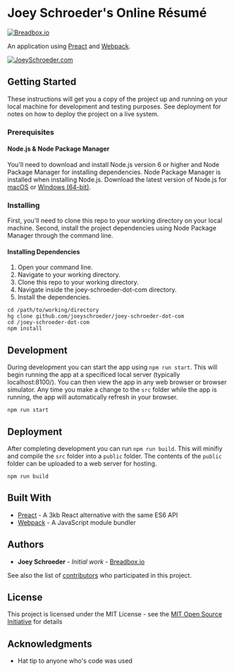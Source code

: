# Joey Schroeder's Online Résumé
[![Breadbox.io](http://i.imgur.com/vAw3l8H.png)](http://breadbox.io)

An application using [Preact](https://github.com/developit/preact) and [Webpack](https://github.com/webpack/webpack).

[![JoeySchroeder.com](https://i.imgur.com/P4De99k.gif)](http://joeyschroeder.com)

## Getting Started

These instructions will get you a copy of the project up and running on your local machine for development and testing purposes. See deployment for notes on how to deploy the project on a live system.

### Prerequisites

#### Node.js & Node Package Manager
You'll need to download and install Node.js version 6 or higher and Node Package Manager for installing dependencies.  Node Package Manager is installed when installing Node.js.  Download the latest version of Node.js for [macOS](https://nodejs.org/dist/v6.11.0/node-v6.11.0.pkg) or [Windows (64-bit)](https://nodejs.org/dist/v6.11.0/node-v6.11.0-x86.msi).

### Installing

First, you'll need to clone this repo to your working directory on your local machine.  Second, install the project dependencies using Node Package Manager through the command line.

#### Installing Dependencies

1. Open your command line.
2. Navigate to your working directory.
3. Clone this repo to your working directory.
4. Navigate inside the joey-schroeder-dot-com directory.
5. Install the dependencies.

```
cd /path/to/working/directory
hg clone github.com/joeyschroeder/joey-schroeder-dot-com
cd /joey-schroeder-dot-com
npm install
```

## Development

During development you can start the app using `npm run start`.  This will begin running the app at a specificed local server (typically localhost:8100/).  You can then view the app in any web browser or browser simulator.  Any time you make a change to the `src` folder while the app is running, the app will automatically refresh in your browser.

```
npm run start
```

## Deployment

After completing development you can run `npm run build`.  This will minifiy and compile the `src` folder into a `public` folder.  The contents of the `public` folder can be uploaded to a web server for hosting.

```
npm run build
```

## Built With

* [Preact](https://github.com/developit/preact) - A 3kb React alternative with the same ES6 API
* [Webpack](https://github.com/webpack/webpack) - A JavaScript module bundler

## Authors

* **Joey Schroeder** - *Initial work* - [Breadbox.io](https://github.com/BreadBoxIO)

See also the list of [contributors](https://github.com/your/project/contributors) who participated in this project.

## License

This project is licensed under the MIT License - see the [MIT Open Source Initiative](https://opensource.org/licenses/MIT) for details

## Acknowledgments

* Hat tip to anyone who's code was used

